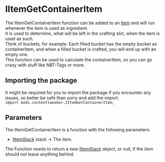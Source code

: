 # IItemGetContainerItem

The IItemGetContainerItem function can be added to an [Item](/Mods/ContentTweaker/Vanilla/Creatable_Content/Item) and will run whenever the item is used as ingredient.  
It is used to determine, what will be left in the crafting slot, when the item is used as such.  
Think of buckets, for example: Each filled bucket has the empty bucket as containerItem, and when a filled bucket is crafted, you will end up with an empty one.  
This function can be used to calculate the containerItem, so you can go crazy with stuff like NBT-Tags or more.

## Importing the package
It might be required for you to import the package if you encounter any issues, so better be safe than sorry and add the import.  
`import mods.contenttweaker.IItemGetContainerItem;` 


## Parameters
The IItemGetContainerItem is a function with the following parameters:

- [IItemStack](/Vanilla/Items/IItemStack) stack → The item.

The Function needs to return a new [IItemStack](/Vanilla/Items/IItemStack) object, or null, if the item should not leave anything behind.